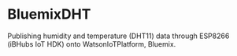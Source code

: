 # BluemixDHT

Publishing humidity and temperature (DHT11) data through ESP8266 (iBHubs IoT HDK) onto WatsonIoTPlatform, Bluemix.
